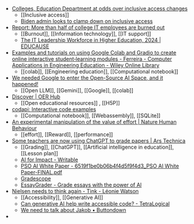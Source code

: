 - [Colleges, Education Department at odds over inclusive access changes](https://www.insidehighered.com/news/government/student-aid-policy/2024/03/07/colleges-education-department-odds-over-inclusive?mc_cid=d384522f45)
	- [[Inclusive access]]
	- [Biden admin looks to clamp down on inclusive access](https://www.insidehighered.com/news/government/2024/01/29/biden-admin-looks-clamp-down-inclusive-access)
- [Report: More than half of college IT employees are burned out](https://www.insidehighered.com/news/quick-takes/2024/03/07/report-more-half-college-it-employees-are-burned-out?mc_cid=d384522f45)
	- [[Burnout]], [[Information technology]], [[IT support]]
	- [The IT Leadership Workforce in Higher Education, 2024 | EDUCAUSE](https://www.educause.edu/ecar/research-publications/2024/the-it-leadership-workforce-in-higher-education-2024/introduction-and-key-findings)
- [Examples and tutorials on using Google Colab and Gradio to create online interactive student‐learning modules - Ferreira - Computer Applications in Engineering Education - Wiley Online Library](https://onlinelibrary.wiley.com/doi/abs/10.1002/cae.22729?campaign=wolearlyview)
	- [[colab]], [[Engineering education]], [[Computational notebook]]
- [We needed Google to enter the Open-Source AI Space, and it happened!](https://news.itsfoss.com/google-gemma/)
	- [[Open LLM]], [[Gemini]], [[Google]], [[colab]]
- [Discover | OER Hub](https://oerhub.app/)
	- [[Open educational resources]] , [[H5P]]
- [codapi: Interactive code examples](https://codapi.org/)
	- [[Computational notebook]], [[Webassembly]], [[SQLite]]
- [An experimental manipulation of the value of effort | Nature Human Behaviour](https://www.nature.com/articles/s41562-024-01842-7)
	- [[effort]], [[Reward]], [[performance]]
- [Some teachers are now using ChatGPT to grade papers | Ars Technica](https://arstechnica.com/information-technology/2024/03/some-teachers-are-now-using-chatgpt-to-grade-papers/)
	- [[Grading]], [[ChatGPT]], [[Artificial intelligence in education]], [[Lesson plan]]
	- [AI for Impact - Writable](https://www.writable.com/ai/)
	- [PSO AI White Paper - 6519f1be0b06b4f4d5f9f4d3_PSO AI White Paper-FINAL.pdf](https://uploads-ssl.webflow.com/618576e680385ccd778de78c/6519f1be0b06b4f4d5f9f4d3_PSO%20AI%20White%20Paper-FINAL.pdf)
	- [Gradescope](https://www.gradescope.com/)
	- [EssayGrader - Grade essays with the power of AI](https://essaygrader.ai/)
- [Nielsen needs to think again - Tink - Léonie Watson](https://tink.uk/nielsen-needs-to-think-again/)
	- [[Accessibility]], [[Generative AI]]
	- [Can generative AI help write accessible code? - TetraLogical](https://tetralogical.com/blog/2024/02/12/can-generative-ai-help-write-accessible-code/)
	- [We need to talk about Jakob • Buttondown](https://buttondown.email/practicaltips/archive/we-need-to-talk-about-jakob/)
-